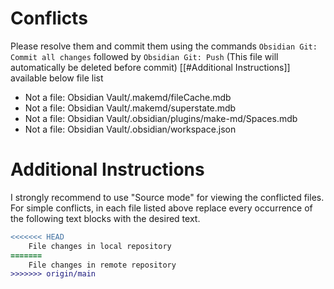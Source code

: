 # Conflicts
Please resolve them and commit them using the commands `Obsidian Git: Commit all changes` followed by `Obsidian Git: Push`
(This file will automatically be deleted before commit)
[[#Additional Instructions]] available below file list

- Not a file: Obsidian Vault/.makemd/fileCache.mdb
- Not a file: Obsidian Vault/.makemd/superstate.mdb
- Not a file: Obsidian Vault/.obsidian/plugins/make-md/Spaces.mdb
- Not a file: Obsidian Vault/.obsidian/workspace.json

# Additional Instructions
I strongly recommend to use "Source mode" for viewing the conflicted files. For simple conflicts, in each file listed above replace every occurrence of the following text blocks with the desired text.

```diff
<<<<<<< HEAD
    File changes in local repository
=======
    File changes in remote repository
>>>>>>> origin/main
```